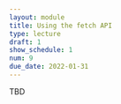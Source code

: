 ```yaml
---
layout: module
title: Using the fetch API
type: lecture
draft: 1
show_schedule: 1
num: 9
due_date: 2022-01-31
---
```


TBD